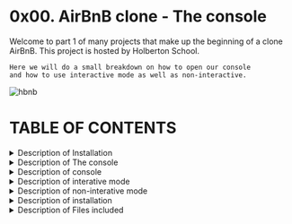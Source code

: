 # 0x00. AirBnB clone - The console

Welcome to part 1 of many projects that make up the beginning
of a clone AirBnB.
This project is hosted by Holberton School.
```
Here we will do a small breakdown on how to open our console 
and how to use interactive mode as well as non-interactive.
```
![hbnb](https://user-images.githubusercontent.com/91517809/176107896-998e3280-f565-4e09-a801-c609984bfed6.png)


# TABLE OF CONTENTS
<p>
</details>

<details><summary>Description of Installation </summary>

<p>

<h2>How to Install:</h2>

You will be using Ubuntu 20.04 with python3, you can work locally or through a sandbox.

<h2>Objective</h2>

The AirBnB clone project's goal is to deploy on your server a simple copy of the AirBnB website.
You won’t implement all the features, only some of them to cover all fundamental concepts of the higher level programming track.
Beginning with these fundamental steps:

</p>

</details>

<details><summary>Description of The console </summary>

<p>

<h2>The console</h2>

The first piece is to manipulate a powerful storage system. This storage engine will give us an abstraction between “My object” and “How they are stored and persisted”. This means: from your console code (the command interpreter itself) and from the front-end and RestAPI you will build later, you won’t have to pay attention (take care) of how your objects are stored.

This abstraction will also allow you to change the type of storage easily without updating all of your codebase.

The console will be a tool to validate this storage engine

# How to Install:

## Installation

> Step 1 - Clone the repo locally using following commands
```
git repo clone kkeas/holbertonschool-AirBnB_clone
```
> Step 2 - CD to the folder
```
cd holbertonschool-AirBnB_clone
```
> Step 3 - Run the console shell in interactive mode:
```
./console.py
```
> Step 4 - Type a command e.g.
```
(hbnb) help
```
> Step 5 - Exit the shell
```
(hbnb) quit
```
</p>

</details>

<details><summary> Description of console </summary>

<p>

<h2>Interactive Mode</h2>

In the interactive mode, the console will display (hbnb) prompting the user to type in and execute a command. After the command is run, the prompt (hbnb) will appear again in a new line waiting for a new command to be entered. As long as the user doesn't quit the shell (by typing quit and pressing enter), this will go indefinitely.
</p>

</details>

<details><summary> Description of interative mode</summary>

<p>

<h2>Non-interactive Mode</h2>
In the non-interactive mode, the console is run with a command pipped into into its execution - this way the command is run as soon as the shell starts. In this mode no prompt (hbnb) appears, and no further input is expected from the user.
</p>

</details>

<details><summary> Description of non-interative mode</summary>

<p>

<h2>Installation:</h2>
You can use a sandbox or your local env, you will be cloning from github.
This project was completed through Ubuntu 20.04 in python3.

</p>

</details>

<details><summary> Description of installation</summary>

<p>

<h2>Files included:</h2>
Files and commands used to complete this project.

</p>

</details>

<details><summary> Description of Files included</summary>

<p>


## Files included w/descriptions:
### [console.py]
The console contains the entry point of the interpreter, the list of commands
the interpreter supports are as follows:
* `EOF` - exits console
* `quit` - exits console
* `create` - Creates a new instance of`BaseModel`, saves it (to the JSON file) and prints the id
* `destroy` - Deletes an instance based on the class name and id (save the change into the JSON file). 
* `show` - Prints the string representation of an instance based on the class name and id.
* `all` - Prints all string representation of all instances based or not on the class name. 
* `update` - Updates an instance based on the class name and id by adding or updating attribute (save the change into the JSON file). 
| FILES TO INHERIT FROM BASEMODEL  | DESCRIPTION   | ATTRIBUTES                                                                                                                           |
|----------------------------------|---------------|--------------------------------------------------------------------------------------------------------------------------------------|
| [user.py](/models/user.py)       | user class    | email, password, first_name, last_name                                                                                               |
| [amenity.py](/models/amenity.py) | amenity class | name                                                                                                                                 |
| [place.py](/models/place.py)     | place class   | city_id, user_id, name, description, number_of_rooms, longitude, latitude, max_guests, number_bathrooms, price_by_night, amenity_ids |
| [review.py](/models/review.py)   | review class  | place_id, user_id, text                                                                                                              |
| [state.py](/models/state.py)     | state class   | name                                                                                                                                 |
| [city.py](/models/city.py)       | city class    | state_id, name                                                                                                                       |
